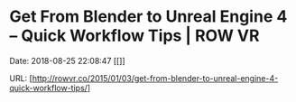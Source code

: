 # Get From Blender to Unreal Engine 4 – Quick Workflow Tips | ROW VR

Date: 2018-08-25 22:08:47
[[]]

URL: [http://rowvr.co/2015/01/03/get-from-blender-to-unreal-engine-4-quick-workflow-tips/]
